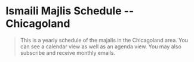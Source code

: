 # Ismaili Majlis Schedule -- Chicagoland

> This is a yearly schedule of the majalis in the Chicagoland area. You can see a calendar view
> as well as an agenda view. You may also subscribe and receive monthly emails.

